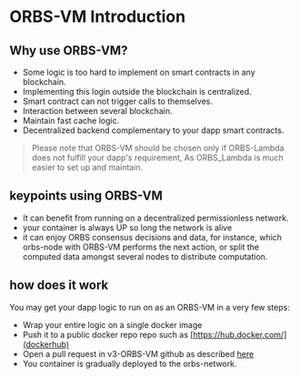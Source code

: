 # ORBS-VM Introduction

## Why use ORBS-VM?
- Some logic is too hard to implement on smart contracts in any blockchain.
- Implementing this login outside the blockchain is centralized.
- Smart contract can not trigger calls to themselves.
- Interaction between several blockchain.
- Maintain fast cache logic.
- Decentralized backend complementary to your dapp smart contracts.

> Please note that ORBS-VM should be chosen only if ORBS-Lambda does not fulfill your dapp's requirement, As ORBS_Lambda is much easier to set up and maintain. 

## keypoints using ORBS-VM
- It can benefit from running on a decentralized permissionless network.
- your container is always UP so long the network is alive
- it can enjoy ORBS consensus decisions and data, for instance, which orbs-node with ORBS-VM performs the next action, or split the computed data amongst several nodes to distribute computation.

## how does it work
You may get your dapp logic to run on as an ORBS-VM in a very few steps:

- Wrap your entire logic on a single docker image
- Push it to a public docker repo repo such as [https://hub.docker.com/](dockerhub)
- Open a pull request in v3-ORBS-VM github as described [here](./deploy.md)
- You container is gradually deployed to the orbs-network.


